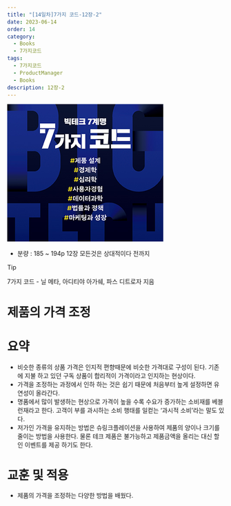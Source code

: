 ```yaml
---
title: "[14일차]7가지 코드-12장-2"
date: 2023-06-14
order: 14
category:
  - Books
  - 7가지코드
tags:
  - 7가지코드
  - ProductManager
  - Books
description: 12장-2
---
```

![표지](./Untitled.png)
- 분량 : 185 ~ 194p 12장 모든것은 상대적이다 전까지

>[!tip]
>7가지 코드 - 닐 메타, 아디티야 아가쉐, 파스 디트로자 지음

# 제품의 가격 조정

# 요약

- 비슷한 종류의 상품 가격은 인지적 편향때문에 비슷한 가격대로 구성이 된다. 기존에 지불 하고 있던 구독 상품이 합리적이 가격이라고 인지하는 현상이다.
- 가격을 조정하는 과정에서 인하 하는 것은 쉽기 때문에 처음부터 높게 설정하면 유연성이 올라간다.
- 명품에서 많이 발생하는 현상으로 가격이 높을 수록 수요가 증가하는 소비재를 베블런재라고 한다. 고객이 부를 과시하는 소비 행태를 일컫는 ‘과시적 소비’라는 말도 있다.
- 저가인 가격을 유지하는 방법은 슈링크플레이션을 사용하여 제품의 양이나 크기를 줄이는 방법을 사용한다. 물론 테크 제품은 불가능하고 제품금액을 올리는 대신 할인 이벤트를 제공 하기도 한다.

# 교훈 및 적용

- 제품의 가격을 조정하는 다양한 방법을 배웠다.